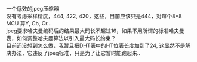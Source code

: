 一个低效的jpeg压缩器  
没有考虑采样精度，444, 422, 420，这些，目前应该只是444，对每个8*8 MCU 算Y, Cb, Cr...  
jpeg要求哈夫曼编码后的结果最大码长不超过16，如果不用所谓的标准哈夫曼表，如何调整哈夫曼算法以引入最大码长约束？  
目前还没想到怎么做，我暂且把DHT表中的HT位表长度加到了24, 这显然不是解决办法，它违反了jpeg标准，只是为了让它暂时能跑起来..  